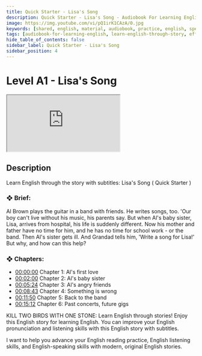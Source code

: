 ```yaml
---
title: Quick Starter - Lisa's Song
description: Quick Starter - Lisa's Song - Audiobook For Learning English
image: https://img.youtube.com/vi/pQ1irK1CAzA/0.jpg
keywords: [shared, english, material, audiobook, practice, english, speaking]
tags: [audiobook-for-learning-english, learn-english-through-story, effortless-english]
hide_table_of_contents: false
sidebar_label: Quick Starter - Lisa's Song
sidebar_position: 4
---
```


# Level A1 - Lisa's Song

<div class="video-container">
<iframe src="https://www.youtube.com/embed/pQ1irK1CAzA?controls=0" title="YouTube video player"></iframe>
<a href="https://www.youtube.com/watch?list=PL___7gkXqjbz33ARbWJmca56t1GG0qX0U&v=pQ1irK1CAzA" target="_blank"></a>
</div>

## Description

Learn English through the story with subtitles: Lisa's Song ( Quick Starter )

### ❖ Brief:

Al Brown plays the guitar in a band with friends. He writes songs, too. 'Our boy can't live without his music, his parents say. But when Al's baby sister, Lisa, arrives from hospital, his life is suddenly different. Now his mother and father have no time for him, and he has no time for school work - or the band. Then Al's sister gets ill. And Grandad tells him, 'Write a song for Lisa!' But why, and how can this help?

### ❖ Chapters:
- [00:00:00](https://www.youtube.com/watch?list=PL___7gkXqjbz33ARbWJmca56t1GG0qX0U&v=pQ1irK1CAzA&t=0s) Chapter 1: Al's first love
- [00:02:00](https://www.youtube.com/watch?list=PL___7gkXqjbz33ARbWJmca56t1GG0qX0U&v=pQ1irK1CAzA&t=120s) Chapter 2: Al's baby sister
- [00:05:24](https://www.youtube.com/watch?list=PL___7gkXqjbz33ARbWJmca56t1GG0qX0U&v=pQ1irK1CAzA&t=324s) Chapter 3: Al's angry friends
- [00:08:43](https://www.youtube.com/watch?list=PL___7gkXqjbz33ARbWJmca56t1GG0qX0U&v=pQ1irK1CAzA&t=523s) Chapter 4: Something is wrong
- [00:11:50](https://www.youtube.com/watch?list=PL___7gkXqjbz33ARbWJmca56t1GG0qX0U&v=pQ1irK1CAzA&t=710s) Chapter 5: Back to the band
- [00:15:12](https://www.youtube.com/watch?list=PL___7gkXqjbz33ARbWJmca56t1GG0qX0U&v=pQ1irK1CAzA&t=912s) Chapter 6: Past concerts, future gigs

KILL TWO BIRDS WITH ONE STONE: Learn English through stories! Enjoy this English story for learning English. You can improve your English pronunciation and listening skills with this English story with subtitles.

I want to help you advance your English reading practice, English listening skills, and English-speaking skills with modern, original English stories.